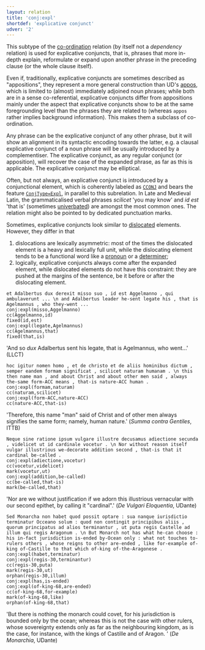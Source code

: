 ```yaml
---
layout: relation
title: 'conj:expl'
shortdef: 'explicative conjunct'
udver: '2'
---
```


This subtype of the [co-ordination](u-dep/conj) relation (by itself not a *dependency* relation) is used for explicative conjuncts, that is, phrases that more in-depth explain, reformulate or expand upon another phrase in the preceding clause (or the whole clause itself). 

Even if, traditionally, explicative conjuncts are sometimes described as "appositions", they represent a more general construction than UD's [appos](la-dep/appos), which is limited to (almost) immediately adjoined noun phrases; while both are in a sense co-referential, explicative conjuncts differ from appositions mainly under the aspect that explicative conjuncts show to be at the same foregrounding level than the phrases they are related to (whereas `appos` rather implies background information). This makes them a subclass of co-ordination.

Any phrase can be the explicative conjunct of any other phrase, but it will show an alignment in its syntactic encoding towards the latter, e.g. a clausal explicative conjunct of a noun phrase will be usually introduced by a complementiser. The explicative conjunct, as any regular conjunct (or apposition), will recover the case of the expanded phrase, as far as this is applicable. The explicative conjunct may be elliptical.

Often, but not always, an explicative conjunct is introduced by a conjunctional element, which is coherently labeled as [`CCONJ`](la-pos/CCONJ) and bears the feature [`ConjType=Expl`](la-feat/ConjType), in parallel to this subrelation. In Late and Medieval Latin, the grammaticalised verbal phrases *scilicet* 'you may know' and *id est* 'that is' (sometimes [univerbated](la-feat/Compound)) are amongst the most common ones. The relation might also be pointed to by dedicated punctuation marks.

Sometimes, explicative conjuncts look similar to [dislocated](u-dep/dislocated) elements. However, they differ in that 

1. dislocations are lexically asymmetric: most of the times the dislocated element is a heavy and lexically full unit, while the dislocating element tends to be a functional word like a [pronoun](la-pos/PRON) or a [determiner](la-pos/DET); 
1. logically, explicative conjuncts always come after the expanded element, while dislocated elements do not have this constraint: they are pushed at the margins of the sentence, be it before or after the dislocating element.

~~~ sdparse
et Adalbertus dux derexit misso suo , id est Aggelmanno , qui ambulaverunt ... \n and Adalbertus leader he-sent legate his , that is Agelmannus , who they-went ...
conj:expl(misso,Aggelmanno)
cc(Aggelmanno,id)
fixed(id,est)
conj:expl(legate,Agelmannus)
cc(Agelmannus,that)
fixed(that,is)
~~~

'And so *dux* Adalbertus sent his legate, that is Agelmannus, who went...' (LLCT)

~~~ sdparse
hoc igitur nomen homo , et de christo et de aliis hominibus dictum , semper eandem formam significat , scilicet naturam humanam . \n this then name man , and about Christ and about other men said , always the-same form-ACC means , that-is nature-ACC human .
conj:expl(formam,naturam)
cc(naturam,scilicet)
conj:expl(form-ACC,nature-ACC)
cc(nature-ACC,that-is)
~~~

'Therefore, this name "man" said of Christ and of other men always signifies the same form; namely, human nature.' (*Summa contra Gentiles*, ITTB)

~~~ sdparse
Neque sine ratione ipsum vulgare illustre decusamus adiectione secunda , videlicet ut id cardinale vocetur . \n Nor without reason itself vulgar illustrious we-decorate addition second , that-is that it cardinal be-called .
conj:expl(adiectione,vocetur)
cc(vocetur,videlicet)
mark(vocetur,ut)
conj:expl(addition,be-called)
cc(be-called,that-is)
mark(be-called,that)
~~~

'Nor are we without justification if we adorn this illustrious vernacular with our second epithet, by calling it "cardinal".' (*De Vulgari Eloquentia*, UDante)

~~~ sdparse
Sed Monarcha non habet quod possit optare : sua nanque iurisdictio terminatur Occeano solum : quod non contingit principibus aliis , quorum principatus ad alios terminantur , ut puta regis Castelle ad illum qui regis Aragonum . \n But Monarch not has what he-can choose : his in-fact jurisdiction is-ended by-Ocean only : what not touches to-rulers others , whose reigns to other are-ended , like for-example of-king of-Castille to that which of-king of-the-Aragonese .
conj:expl(habet,terminatur)
conj:expl(regis-30,terminantur)
cc(regis-30,puta)
mark(regis-30,ut)
orphan(regis-30,illum)
conj:expl(has,is-ended)
conj:expl(of-king-68,are-ended)
cc(of-king-68,for-example)
mark(of-king-68,like)
orphan(of-king-68,that)
~~~

'But there is nothing the monarch could covet, for his jurisdiction is bounded only by the ocean; whereas this is not the case with other rulers, whose sovereignty extends only as far as the neighbouring kingdom, as is the case, for instance, with the kings of Castille and of Aragon. ' (*De Monarchia*, UDante)

<!-- Interlanguage links updated Ne 5. května 2024, 18:20:59 CEST -->
